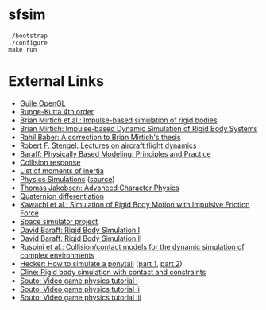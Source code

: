 # sfsim

```
./bootstrap
./configure
make run
```

# External Links

* [Guile OpenGL](https://github.com/guildhall/guile-opengl)
* [Runge-Kutta 4th order](https://en.wikipedia.org/wiki/Runge%E2%80%93Kutta_methods)
* [Brian Mirtich et al.: Impulse-based simulation of rigid bodies](https://people.eecs.berkeley.edu/~jfc/mirtich/thesis/mirtichThesis.pdf)
* [Brian Mirtich: Impulse-based Dynamic Simulation of Rigid Body Systems](http://www.kuffner.org/james/software/dynamics/mirtich/)
* [Rahil Baber: A correction to Brian Mirtich's thesis](https://www.euclideanspace.com/physics/dynamics/collision/practical/RahilBaberCorrectionToBrianMirtich.pdf)
* [Robert F. Stengel: Lectures on aircraft flight dynamics](http://www.princeton.edu/~stengel/MAE331Lectures.html)
* [Baraff: Physically Based Modeling: Principles and Practice](http://www.cs.cmu.edu/~baraff/sigcourse/)
* [Collision response](https://en.wikipedia.org/wiki/Collision_response)
* [List of moments of inertia](https://en.wikipedia.org/wiki/List_of_moments_of_inertia)
* [Physics Simulations](https://www.myphysicslab.com/) ([source](https://github.com/myphysicslab/myphysicslab))
* [Thomas Jakobsen: Advanced Character Physics](http://www.cs.cmu.edu/afs/cs/academic/class/15462-s13/www/lec_slides/Jakobsen.pdf)
* [Quaternion differentiation](https://fgiesen.wordpress.com/2012/08/24/quaternion-differentiation/)
* [Kawachi et al.: Simulation of Rigid Body Motion with Impulsive Friction Force](http://citeseerx.ist.psu.edu/viewdoc/download?doi=10.1.1.130.6905&rep=rep1&type=pdf)
* [Space simulator project](http://www.spacesimulator.net/tutorials/)
* [David Baraff: Rigid Body Simulation I](https://www.cs.cmu.edu/~baraff/sigcourse/notesd1.pdf)
* [David Baraff: Rigid Body Simulation II](https://www.cs.cmu.edu/~baraff/sigcourse/notesd2.pdf)
* [Ruspini et al.: Collision/contact models for the dynamic simulation of complex environments](http://robotics.stanford.edu/users/ruspini/publications/iros97b.ps)
* [Hecker: How to simulate a ponytail](http://chrishecker.com/How_to_Simulate_a_Ponytail) ([part 1](http://chrishecker.com/images/e/e8/Gdmag200003-ponytail-1.pdf), [part 2](http://chrishecker.com/images/a/a5/Gdmag200004-ponytail-2.pdf))
* [Cline: Rigid body simulation with contact and constraints](https://www.cs.ubc.ca/grads/resources/thesis/Nov02/Michael_Cline.pdf)
* [Souto: Video game physics tutorial i](https://www.toptal.com/game/video-game-physics-part-i-an-introduction-to-rigid-body-dynamics)
* [Souto: Video game physics tutorial ii](https://www.toptal.com/game/video-game-physics-part-ii-collision-detection-for-solid-objects)
* [Souto: Video game physics tutorial iii](https://www.toptal.com/game/video-game-physics-part-iii-constrained-rigid-body-simulation)
